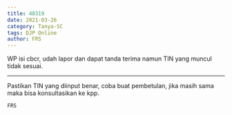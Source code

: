 ```yaml
---
title: 48319
date: 2021-03-26
category: Tanya-SC
tags: DJP Online
author: FRS
---
```


WP isi cbcr, udah lapor dan dapat tanda terima namun TIN yang muncul tidak sesuai.

---

Pastikan TIN yang diinput benar, coba buat pembetulan, jika masih sama maka bisa konsultasikan ke kpp.

`FRS`
